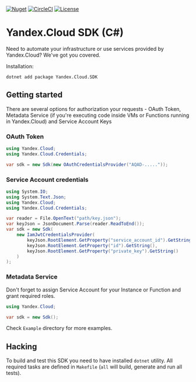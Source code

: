[![Nuget](https://img.shields.io/nuget/v/Yandex.Cloud.SDK)](https://www.nuget.org/packages/Yandex.Cloud.SDK/)
[![CircleCI](https://img.shields.io/circleci/build/gh/yandex-cloud/dotnet-sdk/master)](https://circleci.com/gh/yandex-cloud/dotnet-sdk/tree/master)
[![License](https://img.shields.io/github/license/yandex-cloud/dotnet-sdk.svg)](https://github.com/yandex-cloud/dotnet-sdk/blob/master/LICENSE)

# Yandex.Cloud SDK (C#)

Need to automate your infrastructure or use services provided by Yandex.Cloud? We've got you covered.

Installation:

    dotnet add package Yandex.Cloud.SDK

## Getting started

There are several options for authorization your requests - OAuth Token, Metadata Service (if you're executing code
inside VMs or Functions running in Yandex.Cloud) and Service Account Keys

### OAuth Token

```csharp
using Yandex.Cloud;
using Yandex.Cloud.Credentials;

var sdk = new Sdk(new OAuthCredentialsProvider("AQAD-....."));
```

### Service Account credentials

```csharp
using System.IO;
using System.Text.Json;
using Yandex.Cloud;
using Yandex.Cloud.Credentials;

var reader = File.OpenText("path/key.json");
var keyJson = JsonDocument.Parse(reader.ReadToEnd());
var sdk = new Sdk(
    new IamJwtCredentialsProvider(
        keyJson.RootElement.GetProperty("service_account_id").GetString(),
        keyJson.RootElement.GetProperty("id").GetString(),
        keyJson.RootElement.GetProperty("private_key").GetString()
    )
);
```

### Metadata Service

Don't forget to assign Service Account for your Instance or Function and grant required roles.

```csharp
using Yandex.Cloud;

var sdk = new Sdk();
```

Check `Example` directory for more examples.

## Hacking

To build and test this SDK you need to have installed `dotnet` utility. All required tasks are defined
in `Makefile` (`all` will build, generate and run all tests).